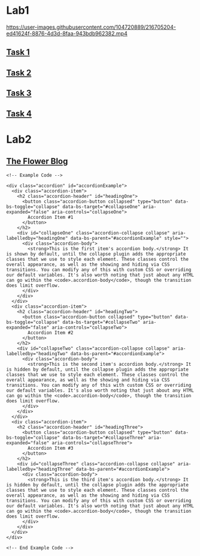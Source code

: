 # Lab1
https://user-images.githubusercontent.com/104720889/216705204-ed41624f-8876-4d3d-8faa-943bdb962382.mp4
## <a href="https://nadaalaaeldeen.github.io/Responsive-Web-Developments/Day1/Task_One/index.html">Task 1</a>
## <a href="https://nadaalaaeldeen.github.io/Responsive-Web-Developments/Day1/Task_Two/index.html">Task 2</a>
## <a href="https://nadaalaaeldeen.github.io/Responsive-Web-Developments/Day1/Task_Three/index.html">Task 3</a>
## <a href="https://nadaalaaeldeen.github.io/Responsive-Web-Developments/Day1/Task_Four/index.html">Task 4</a>
# Lab2
## <a href="https://nadaalaaeldeen.github.io/Responsive-Web-Developments/Day2/src/index.html">The Flower Blog</a>
<!doctype html>
<html lang="en">
  <head>
    <meta charset="utf-8">
    <meta name="viewport" content="width=device-width, initial-scale=1">
    <link href="https://cdn.jsdelivr.net/npm/bootstrap@5.3.0-alpha1/dist/css/bootstrap.min.css" rel="stylesheet">
    <link href="https://getbootstrap.com/docs/5.3/assets/css/docs.css" rel="stylesheet">
    <title>Bootstrap Example</title>
    <script src="https://cdn.jsdelivr.net/npm/bootstrap@5.3.0-alpha1/dist/js/bootstrap.bundle.min.js"></script>
  </head>
  <body class="p-3 m-0 border-0 bd-example">

    <!-- Example Code -->
    
    <div class="accordion" id="accordionExample">
      <div class="accordion-item">
        <h2 class="accordion-header" id="headingOne">
          <button class="accordion-button collapsed" type="button" data-bs-toggle="collapse" data-bs-target="#collapseOne" aria-expanded="false" aria-controls="collapseOne">
            Accordion Item #1
          </button>
        </h2>
        <div id="collapseOne" class="accordion-collapse collapse" aria-labelledby="headingOne" data-bs-parent="#accordionExample" style="">
          <div class="accordion-body">
            <strong>This is the first item's accordion body.</strong> It is shown by default, until the collapse plugin adds the appropriate classes that we use to style each element. These classes control the overall appearance, as well as the showing and hiding via CSS transitions. You can modify any of this with custom CSS or overriding our default variables. It's also worth noting that just about any HTML can go within the <code>.accordion-body</code>, though the transition does limit overflow.
          </div>
        </div>
      </div>
      <div class="accordion-item">
        <h2 class="accordion-header" id="headingTwo">
          <button class="accordion-button collapsed" type="button" data-bs-toggle="collapse" data-bs-target="#collapseTwo" aria-expanded="false" aria-controls="collapseTwo">
            Accordion Item #2
          </button>
        </h2>
        <div id="collapseTwo" class="accordion-collapse collapse" aria-labelledby="headingTwo" data-bs-parent="#accordionExample">
          <div class="accordion-body">
            <strong>This is the second item's accordion body.</strong> It is hidden by default, until the collapse plugin adds the appropriate classes that we use to style each element. These classes control the overall appearance, as well as the showing and hiding via CSS transitions. You can modify any of this with custom CSS or overriding our default variables. It's also worth noting that just about any HTML can go within the <code>.accordion-body</code>, though the transition does limit overflow.
          </div>
        </div>
      </div>
      <div class="accordion-item">
        <h2 class="accordion-header" id="headingThree">
          <button class="accordion-button collapsed" type="button" data-bs-toggle="collapse" data-bs-target="#collapseThree" aria-expanded="false" aria-controls="collapseThree">
            Accordion Item #3
          </button>
        </h2>
        <div id="collapseThree" class="accordion-collapse collapse" aria-labelledby="headingThree" data-bs-parent="#accordionExample">
          <div class="accordion-body">
            <strong>This is the third item's accordion body.</strong> It is hidden by default, until the collapse plugin adds the appropriate classes that we use to style each element. These classes control the overall appearance, as well as the showing and hiding via CSS transitions. You can modify any of this with custom CSS or overriding our default variables. It's also worth noting that just about any HTML can go within the <code>.accordion-body</code>, though the transition does limit overflow.
          </div>
        </div>
      </div>
    </div>
    
    <!-- End Example Code -->
  </body>
</html>